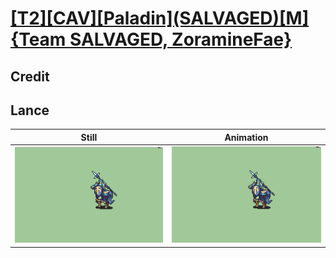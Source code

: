 # [\[T2\]\[CAV\]\[Paladin\]\(SALVAGED\)\[M\]{Team SALVAGED, ZoramineFae}](../)

## Credit


	
## Lance

| Still | Animation |
| :---: | :-------: |
| ![Lance still](./Lance_000.png) | ![Lance animation](./Lance.gif) |
